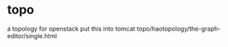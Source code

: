 # topo
a topology for openstack 
put this into tomcat 
topo/haotopology/the-graph-editor/single.html
